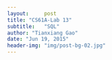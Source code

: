 ```yaml
---
layout:     post
title: "CS61A-Lab 13"
subtitle:   "SQL"
author: "Tianxiang Gao"
date: "Jun 19, 2015"
header-img: "img/post-bg-02.jpg"
---
```

